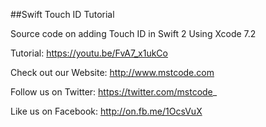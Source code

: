 ##Swift Touch ID Tutorial

Source code on adding Touch ID in Swift 2 Using Xcode 7.2

Tutorial: https://youtu.be/FvA7_x1ukCo

Check out our Website: http://www.mstcode.com

Follow us on Twitter: https://twitter.com/mstcode_

Like us on Facebook: http://on.fb.me/1OcsVuX
